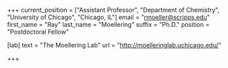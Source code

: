 +++
current_position = ["Assistant Professor", "Department of Chemistry", "University of Chicago", "Chicago, IL"]
email = "rmoeller@scripps.edu"
first_name = "Ray"
last_name = "Moellering"
suffix = "Ph.D."
position = "Postdoctoral Fellow"

[lab]
  text = "The Moellering Lab"
  url = "http://moelleringlab.uchicago.edu/"

+++

